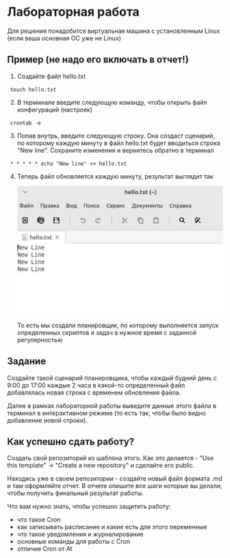 # Лабораторная работа

Для решения понадобится виртуальная машина с установленным Linux (если ваша основная ОС уже не Linux)
## Пример (не надо его включать в отчет!)
1. Создайте файл hello.txt
```
 touch hello.txt
```
2. В терминале введите следующую команду, чтобы открыть файл конфигураций (настроек)
```
 crontab -e
```
3. Попав внутрь, введите следующую строку. Она создаст сценарий, по которому каждую минуту в файл hello.txt будет вводиться строка "New line". Сохраните изменения и вернитесь обратно в терминал
```
 * * * * * echo "New line" >> hello.txt
```
4. Теперь файл обновляется каждую минуту, результат выглядит так

     ![image](https://github.com/amina339/INFO_HW/blob/main/ad7cb520-b4d9-4eeb-9a73-378150e07f77.jpg)

     То есть мы создали планировщик, по которому выполняется запуск определенных скриптов и задач в нужное время с заданной регулярностью
## Задание 
Создайте такой сценарий планировщика, чтобы каждый будний день с 9:00 до 17:00 каждые 2 часа в какой-то определенный файл добавлялась новая строка с временем обновления файла. 

Далее в рамках лабораторной работы выведите данные этого файла в терминал в интерактивном режиме (то есть так, чтобы было видно добавление новой строки).
## Как успешно сдать работу?
Создать свой репозиторий из шаблона этого. Как это делается - "Use this template" -> "Create a new repository" и сделайте его public.

Находясь уже в своем репозитории - создайте новый файл формата .md и там оформляйте отчет. В отчете опишите все шаги которые вы делали, чтобы получить финальный результат работы.

Что вам нужно знать, чтобы успешно защитить работу:
- что такое Cron
- как записывать расписание и какие есть для этого переменные
- что такое уведомления и журналирование
- основные команды для работы с Cron
- отличие Cron от At
